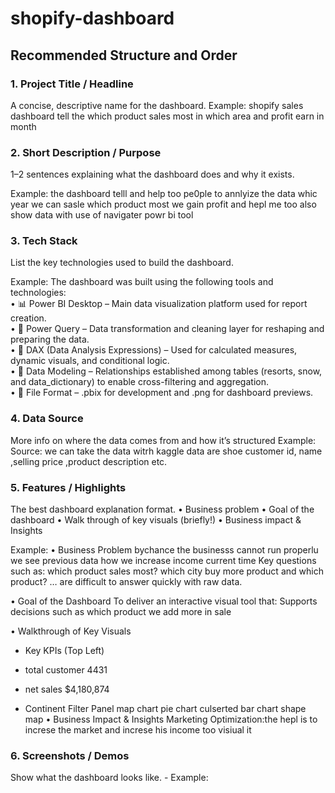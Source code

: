# shopify-dashboard
## Recommended Structure and Order
### 1.	Project Title / Headline
A concise, descriptive name for the dashboard.
Example: 
shopify sales dashboard  tell the which product sales  most in which area and profit earn in month 
### 2.	Short Description / Purpose
1–2 sentences explaining what the dashboard does and why it exists.

Example: 
the dashboard telll and help too pe0ple to annlyize the data whic year we can sasle which product most we gain profit and hepl me too also show data with use of navigater powr bi tool
### 3.	Tech Stack
List the key technologies used to build the dashboard.

Example:
The dashboard was built using the following tools and technologies:<br>
•	📊 Power BI Desktop – Main data visualization platform used for report creation.<br>
•	📂 Power Query – Data transformation and cleaning layer for reshaping and preparing the data.<br>
•	🧠 DAX (Data Analysis Expressions) – Used for calculated measures, dynamic visuals, and conditional logic.<br>
•	📝 Data Modeling – Relationships established among tables (resorts, snow, and data_dictionary) to enable cross-filtering and aggregation.<br>
•	📁 File Format – .pbix for development and .png for dashboard previews.

### 4.	Data Source
More info on where the data comes from and how it’s structured
Example:
Source: we can take the data witrh kaggle
data are shoe customer id, name  ,selling price ,product description etc.


### 5.	Features / Highlights
The best dashboard explanation format. 
•	Business problem
•	Goal of the dashboard
•	Walk through of key visuals (briefly!)
•	Business impact & Insights

Example:
•	Business Problem
bychance the businesss cannot run properlu we see previous data  how we increase income current time
Key questions such as:
which product sales most?
which city buy more product and which product?
… are difficult to answer quickly with raw data.

•	Goal of the Dashboard
To deliver an interactive visual tool that:
Supports decisions such as which product we add more in sale

•	Walkthrough of Key Visuals
-	Key KPIs (Top Left)
-	total customer 4431
-	net sales $4,180,874

-	Continent Filter Panel
map chart
pie chart
culserted bar chart
  shape map
•	Business Impact & Insights
Marketing Optimization:the hepl is to increse the market and increse his income too visiual it



### 6.	Screenshots / Demos
Show what the dashboard looks like. -
Example: 

